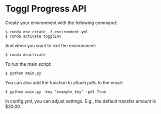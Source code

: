 # Toggl Progress API

Create your environment with the following command:
```shell
$ conda env create -f environment.yml
$ conda activate togglEnv
```

And when you want to exit the environment:
```shell
$ conda deactivate
```

To run the main script:
```shell
$ python main.py
```
You can also add the function to attach pdfs to the email:
 ```shell
$ python main.py -key "example_key" -pdf True
```

In config.yml, you can adjust settings. E.g., the default transfer amount is $20.00
